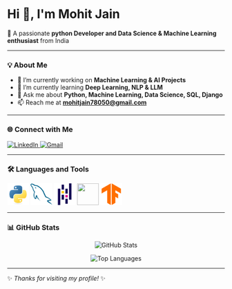 # Hi 👋, I'm Mohit Jain  

🚀 A passionate **python Developer and Data Science & Machine Learning enthusiast** from India  

---

### 💡 About Me  
- 🔭 I’m currently working on **Machine Learning & AI Projects**  
- 🌱 I’m currently learning **Deep Learning, NLP & LLM**  
- 💬 Ask me about **Python, Machine Learning, Data Science, SQL, Django**  
- 📫 Reach me at **mohitjain78050@gmail.com**  

---

### 🌐 Connect with Me  
<p align="left">
  <a href="https://www.linkedin.com/in/mohit-jain-08b6a0345" target="blank">
    <img src="https://img.shields.io/badge/LinkedIn-%230077B5.svg?logo=linkedin&logoColor=white" alt="LinkedIn"/>
  </a>
  <a href="mailto:mohitjain78050@gmail.com">
    <img src="https://img.shields.io/badge/Gmail-D14836?logo=gmail&logoColor=white" alt="Gmail"/>
  </a>
</p>

---

### 🛠️ Languages and Tools  
<p align="left">
  <!-- Python -->
  <img src="https://raw.githubusercontent.com/devicons/devicon/master/icons/python/python-original.svg" width="50" height="50"/>  

  <!-- SQL -->
  <img src="https://raw.githubusercontent.com/devicons/devicon/master/icons/mysql/mysql-original.svg" width="50" height="50"/>  

  <!-- Data Science (Pandas) -->
  <img src="https://raw.githubusercontent.com/devicons/devicon/master/icons/pandas/pandas-original.svg" width="50" height="50"/>  

  <!-- Machine Learning (Scikit-learn) -->
  <img src="https://upload.wikimedia.org/wikipedia/commons/0/05/Scikit_learn_logo_small.svg" width="50" height="50"/>  

  <!-- Deep Learning (TensorFlow) -->
  <img src="https://raw.githubusercontent.com/devicons/devicon/master/icons/tensorflow/tensorflow-original.svg" width="50" height="50"/>  
</p>

---

### 📊 GitHub Stats  
<p align="center">
  <img src="https://github-readme-stats.vercel.app/api?username=yourgithub&show_icons=true&theme=radical" alt="GitHub Stats"/>  
</p>

<p align="center">
  <img src="https://github-readme-stats.vercel.app/api/top-langs/?username=yourgithub&layout=compact&theme=radical" alt="Top Languages"/>  
</p>

---

✨ *Thanks for visiting my profile!* ✨
